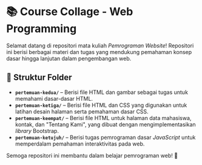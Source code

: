# 📚 Course Collage - Web Programming

Selamat datang di repositori mata kuliah _Pemrograman Website_! Repositori ini berisi berbagai materi dan tugas yang mendukung pemahaman konsep dasar hingga lanjutan dalam pengembangan web.

## 📂 Struktur Folder

- **`pertemuan-kedua/`** – Berisi file HTML dan gambar sebagai tugas untuk memahami dasar-dasar HTML.
- **`pertemuan-ketiga/`** – Berisi file HTML dan CSS yang digunakan untuk latihan desain halaman serta pemahaman dasar CSS.
- **`pertemuan-keempat/`** – Berisi file HTML untuk halaman data mahasiswa, kontak, dan "Tentang Kami", yang dibuat dengan mengimplementasikan _library_ Bootstrap.
- **`pertemuan-ketujuh/`** – Berisi tugas pemrograman dasar _JavaScript_ untuk memperdalam pemahaman interaktivitas pada web.

Semoga repositori ini membantu dalam belajar pemrograman web! 🚀
